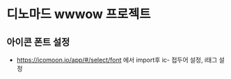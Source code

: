 # 디노마드 wwwow 프로젝트

## 아이콘 폰트 설정

- https://icomoon.io/app/#/select/font 에서 import후 ic- 접두어 설정, i태그 설정
